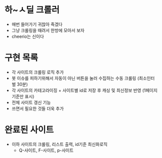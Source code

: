 # 하~ㅅ딜 크롤러
- 매번 들어가기 귀찮아 죽겠다
- 그냥 크롤링을 때려서 한방에 모아서 보자
- cheerio는 신이다

# 구현 목록
- 각 사이트의 크롤링 로직 추가
- 봇 이슈를 피하기위해서 자동이 아닌 버튼을 눌러 수집하는 수동 크롤링 (최소인터벌 30분)
- 각 사이트의 카테고라이징 + 사이트별 id로 저장 후 캐싱 및 최신정보 반영 (1페이지기준만 표시)
- 전체 사이트 갱신 기능
- 쓰면서 필요한 것들 더욱 추가

# 완료된 사이트
- 이하 사이트의 크롤링, 리스트 출력, id기준 최신화로직
  - Q-사이트, F-사이트, p-사이트
